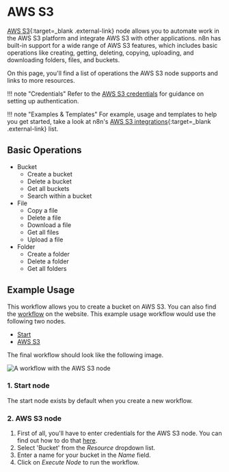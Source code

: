 # AWS S3

[AWS S3](https://aws.amazon.com/s3/){:target=_blank .external-link} node allows you to automate work in the AWS S3 platform and integrate AWS S3 with other applications. n8n has built-in support for a wide range of AWS S3 features, which includes basic operations like creating, getting, deleting, copying, uploading, and downloading folders, files, and buckets.

On this page, you'll find a list of operations the AWS S3 node supports and links to more resources.

!!! note "Credentials"
  Refer to the [AWS S3 credentials](https://docs.n8n.io/integrations/builtin/credentials/aws/) for guidance on setting up authentication. 

!!! note "Examples & Templates"
  For example, usage and templates to help you get started, take a look at n8n's [AWS S3 integrations](https://n8n.io/integrations/aws-s3/){:target=_blank .external-link} list.


## Basic Operations

* Bucket
    * Create a bucket
    * Delete a bucket
    * Get all buckets
    * Search within a bucket
* File
    * Copy a file
    * Delete a file
    * Download a file
    * Get all files
    * Upload a file
* Folder
    * Create a folder
    * Delete a folder
    * Get all folders

## Example Usage

This workflow allows you to create a bucket on AWS S3. You can also find the [workflow](https://n8n.io/workflows/458) on the website. This example usage workflow would use the following two nodes.
- [Start](/integrations/builtin/core-nodes/n8n-nodes-base.start/)
- [AWS S3]()

The final workflow should look like the following image.

![A workflow with the AWS S3 node](/_images/integrations/builtin/app-nodes/awss3/workflow.png)

### 1. Start node

The start node exists by default when you create a new workflow.

### 2. AWS S3 node

1. First of all, you'll have to enter credentials for the AWS S3 node. You can find out how to do that [here](/integrations/builtin/credentials/aws/).
2. Select 'Bucket' from the *Resource* dropdown list.
3. Enter a name for your bucket in the *Name* field.
4. Click on *Execute Node* to run the workflow.




